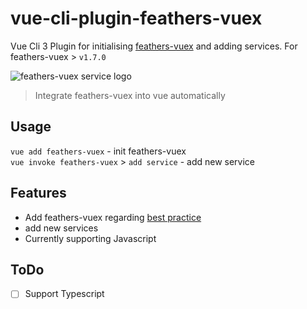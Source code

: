 # vue-cli-plugin-feathers-vuex

Vue Cli 3 Plugin for initialising [feathers-vuex](https://github.com/feathers-plus/feathers-vuex) and adding services. For feathers-vuex > `v1.7.0`

![feathers-vuex service logo](https://github.com/feathers-plus/feathers-vuex/raw/master/service-logo.png)

> Integrate feathers-vuex into vue automatically

## Usage
`vue add feathers-vuex` - init feathers-vuex<br />
`vue invoke feathers-vuex` > `add service` - add new service 

## Features
- Add feathers-vuex regarding [best practice](https://feathers-vuex.feathers-plus.com/common-patterns.html#organizing-the-services-in-your-project)
- add new services
- Currently supporting Javascript

## ToDo
- [ ] Support Typescript